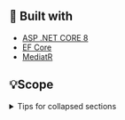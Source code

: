 ## 👷 Built with

* [ASP .NET CORE 8](https://github.com/dotnet/aspnetcore)
* [EF Core](https://github.com/dotnet/efcore)
* [MediatR](https://github.com/jbogard/MediatR)


## 💡Scope

<details>

<summary>Tips for collapsed sections</summary>

### You can add a header

You can add text within a collapsed section. 

You can add an image or a code block, too.

```c#
   puts "Hello World"
```

</details>
